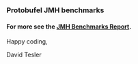 ### Protobufel JMH benchmarks


#### For more see the [JMH Benchmarks Report](https://protobufel.github.io/protobufel-benchmarks/jmh/results.txt).  

Happy coding,

David Tesler
